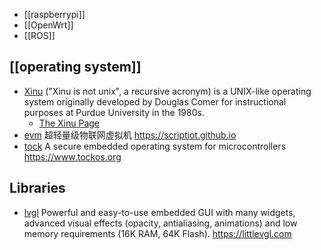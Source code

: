 - [[raspberrypi]]
- [[OpenWrt]]
- [[ROS]]



## [[operating system]]
- [Xinu](https://github.com/xinu-os/xinu) ("Xinu is not unix", a recursive acronym) is a UNIX-like operating system originally developed by Douglas Comer for instructional purposes at Purdue University in the 1980s.
  - [The Xinu Page](https://xinu.cs.purdue.edu/)
- [evm](https://github.com/scriptiot/evm) 超轻量级物联网虚拟机 https://scriptiot.github.io
- [tock](https://github.com/tock/tock) A secure embedded operating system for microcontrollers https://www.tockos.org



## Libraries
- [lvgl](https://github.com/littlevgl/lvgl) Powerful and easy-to-use embedded GUI with many widgets, advanced visual effects (opacity, antialiasing, animations) and low memory requirements (16K RAM, 64K Flash). https://littlevgl.com

